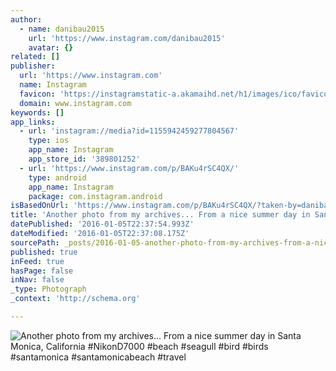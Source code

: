 ```yaml
---
author:
  - name: danibau2015
    url: 'https://www.instagram.com/danibau2015'
    avatar: {}
related: []
publisher:
  url: 'https://www.instagram.com'
  name: Instagram
  favicon: 'https://instagramstatic-a.akamaihd.net/h1/images/ico/favicon.ico/7cdab0872b15.ico'
  domain: www.instagram.com
keywords: []
app_links:
  - url: 'instagram://media?id=1155942459277804567'
    type: ios
    app_name: Instagram
    app_store_id: '389801252'
  - url: 'https://www.instagram.com/p/BAKu4rSC4QX/'
    type: android
    app_name: Instagram
    package: com.instagram.android
isBasedOnUrl: 'https://www.instagram.com/p/BAKu4rSC4QX/?taken-by=danibau2015'
title: 'Another photo from my archives... From a nice summer day in Santa Monica, California #NikonD7000 #beach #seagull #bird #birds #santamonica #santamonicabeach #travel'
datePublished: '2016-01-05T22:37:54.993Z'
dateModified: '2016-01-05T22:37:08.175Z'
sourcePath: _posts/2016-01-05-another-photo-from-my-archives-from-a-nice-summer-day-in.md
published: true
inFeed: true
hasPage: false
inNav: false
_type: Photograph
_context: 'http://schema.org'

---
```

![Another photo from my archives&period;&period;&period; From a nice summer day in Santa Monica&comma; California &num;NikonD7000 &num;beach &num;seagull &num;bird &num;birds &num;santamonica &num;santamonicabeach &num;travel](https://scontent.cdninstagram.com/hphotos-xpt1/t51.2885-15/sh0.08/e35/p640x640/1171683_803806316414866_2092682838_n.jpg)